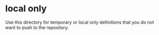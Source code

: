 local only
==========

Use this directory for temporary or local only
definitions that you do not want to push to
the repository.
